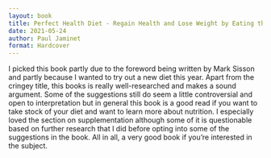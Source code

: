 ```yaml
---
layout: book
title: Perfect Health Diet - Regain Health and Lose Weight by Eating the Way You Were Meant to Eat
date: 2021-05-24
author: Paul Jaminet
format: Hardcover
---
```


I picked this book partly due to the foreword being written by Mark Sisson and partly because I wanted to try out a new diet this year. Apart from the cringey title, this books is really well-researched and makes a sound argument. Some of the suggestions still do seem a little controversial and open to interpretation but in general this book is a good read if you want to take stock of your diet and want to learn more about nutrition. I especially loved the section on supplementation although some of it is questionable based on further research that I did before opting into some of the suggestions in the book. All in all, a very good book if you’re interested in the subject.
